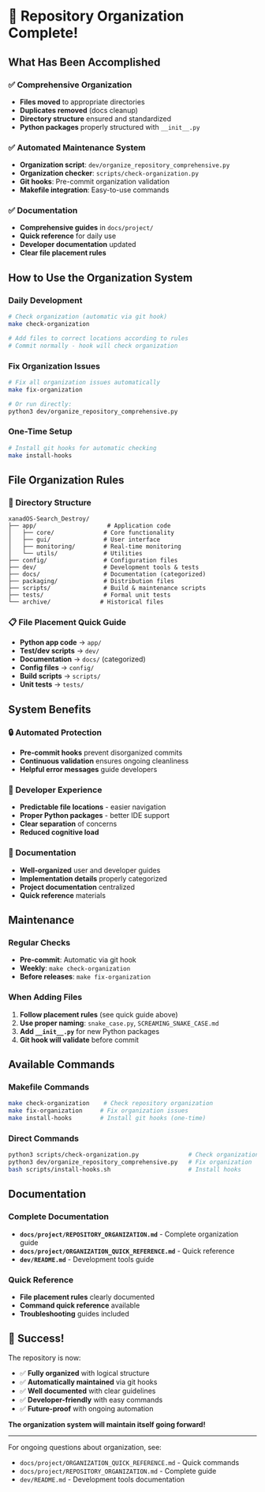 # 🎉 Repository Organization Complete!

## What Has Been Accomplished

### ✅ Comprehensive Organization
- **Files moved** to appropriate directories
- **Duplicates removed** (docs cleanup)
- **Directory structure** ensured and standardized
- **Python packages** properly structured with `__init__.py`

### ✅ Automated Maintenance System
- **Organization script**: `dev/organize_repository_comprehensive.py`
- **Organization checker**: `scripts/check-organization.py`
- **Git hooks**: Pre-commit organization validation
- **Makefile integration**: Easy-to-use commands

### ✅ Documentation
- **Comprehensive guides** in `docs/project/`
- **Quick reference** for daily use
- **Developer documentation** updated
- **Clear file placement rules**

## How to Use the Organization System

### Daily Development
```bash
# Check organization (automatic via git hook)
make check-organization

# Add files to correct locations according to rules
# Commit normally - hook will check organization
```

### Fix Organization Issues
```bash
# Fix all organization issues automatically
make fix-organization

# Or run directly:
python3 dev/organize_repository_comprehensive.py
```

### One-Time Setup
```bash
# Install git hooks for automatic checking
make install-hooks
```

## File Organization Rules

### 📁 Directory Structure
```
xanadOS-Search_Destroy/
├── app/                    # Application code
│   ├── core/              # Core functionality
│   ├── gui/               # User interface
│   ├── monitoring/        # Real-time monitoring
│   └── utils/             # Utilities
├── config/                # Configuration files
├── dev/                   # Development tools & tests
├── docs/                  # Documentation (categorized)
├── packaging/             # Distribution files
├── scripts/               # Build & maintenance scripts
├── tests/                 # Formal unit tests
└── archive/              # Historical files
```

### 📋 File Placement Quick Guide
- **Python app code** → `app/`
- **Test/dev scripts** → `dev/`
- **Documentation** → `docs/` (categorized)
- **Config files** → `config/`
- **Build scripts** → `scripts/`
- **Unit tests** → `tests/`

## System Benefits

### 🔒 Automated Protection
- **Pre-commit hooks** prevent disorganized commits
- **Continuous validation** ensures ongoing cleanliness
- **Helpful error messages** guide developers

### 🎯 Developer Experience
- **Predictable file locations** - easier navigation
- **Proper Python packages** - better IDE support
- **Clear separation** of concerns
- **Reduced cognitive load**

### 📖 Documentation
- **Well-organized** user and developer guides
- **Implementation details** properly categorized
- **Project documentation** centralized
- **Quick reference** materials

## Maintenance

### Regular Checks
- **Pre-commit**: Automatic via git hook
- **Weekly**: `make check-organization`
- **Before releases**: `make fix-organization`

### When Adding Files
1. **Follow placement rules** (see quick guide above)
2. **Use proper naming**: `snake_case.py`, `SCREAMING_SNAKE_CASE.md`
3. **Add `__init__.py`** for new Python packages
4. **Git hook will validate** before commit

## Available Commands

### Makefile Commands
```bash
make check-organization    # Check repository organization
make fix-organization     # Fix organization issues  
make install-hooks        # Install git hooks (one-time)
```

### Direct Commands
```bash
python3 scripts/check-organization.py              # Check organization
python3 dev/organize_repository_comprehensive.py   # Fix organization
bash scripts/install-hooks.sh                      # Install hooks
```

## Documentation

### Complete Documentation
- **`docs/project/REPOSITORY_ORGANIZATION.md`** - Complete organization guide
- **`docs/project/ORGANIZATION_QUICK_REFERENCE.md`** - Quick reference
- **`dev/README.md`** - Development tools guide

### Quick Reference
- **File placement rules** clearly documented
- **Command quick reference** available
- **Troubleshooting** guides included

## 🎊 Success!

The repository is now:
- ✅ **Fully organized** with logical structure
- ✅ **Automatically maintained** via git hooks
- ✅ **Well documented** with clear guidelines
- ✅ **Developer-friendly** with easy commands
- ✅ **Future-proof** with ongoing automation

**The organization system will maintain itself going forward!**

---

For ongoing questions about organization, see:
- `docs/project/ORGANIZATION_QUICK_REFERENCE.md` - Quick commands
- `docs/project/REPOSITORY_ORGANIZATION.md` - Complete guide
- `dev/README.md` - Development tools documentation

